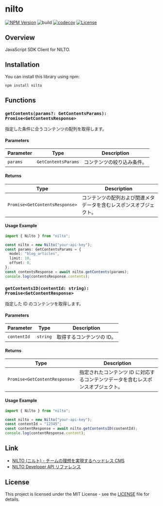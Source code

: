 # nilto

[![NPM Version](https://img.shields.io/npm/v/nilto?logo=npm)](https://www.npmjs.com/package/nilto)
![build](https://github.com/ryohidaka/nilto-js/workflows/Build/badge.svg)
[![codecov](https://codecov.io/gh/ryohidaka/nilto-js/graph/badge.svg?token=RHP9TB2F51)](https://codecov.io/gh/ryohidaka/nilto-js)
[![License](https://img.shields.io/badge/license-MIT-blue.svg)](https://opensource.org/licenses/MIT)

## Overview

JavaScript SDK Client for NILTO.

## Installation

You can install this library using npm:

```shell
npm install nilto
```

## Functions

### `getContents(params?: GetContentsParams): Promise<GetContentsResponse>`

指定した条件に合うコンテンツの配列を取得します。

#### Parameters

| Parameter | Type                | Description                |
| --------- | ------------------- | -------------------------- |
| `params`  | `GetContentsParams` | コンテンツの絞り込み条件。 |

#### Returns

| Type                           | Description                                                        |
| ------------------------------ | ------------------------------------------------------------------ |
| `Promise<GetContentsResponse>` | コンテンツの配列および関連メタデータを含むレスポンスオブジェクト。 |

#### Usage Example

```ts
import { Nilto } from "nilto";

const nilto = new Nilto("your-api-key");
const params: GetContentsParams = {
  model: "blog_articles",
  limit: 10,
  offset: 0,
};
const contentsResponse = await nilto.getContents(params);
console.log(contentsResponse.contents);
```

### `getContentsID(contentId: string): Promise<GetContentResponse>`

指定した ID のコンテンツを取得します。

#### Parameters

| Parameter   | Type     | Description               |
| ----------- | -------- | ------------------------- |
| `contentId` | `string` | 取得するコンテンツの ID。 |

#### Returns

| Type                          | Description                                                                      |
| ----------------------------- | -------------------------------------------------------------------------------- |
| `Promise<GetContentResponse>` | 指定されたコンテンツ ID に対応するコンテンツデータを含むレスポンスオブジェクト。 |

#### Usage Example

```ts
import { Nilto } from "nilto";

const nilto = new Nilto("your-api-key");
const contentId = "12345";
const contentResponse = await nilto.getContentsID(contentId);
console.log(contentResponse.content);
```

## Link

- [NILTO (ニルト) - チームの理想を実現するヘッドレス CMS](https://www.nilto.com/ja)
- [NILTO Developer API リファレンス](https://www.nilto.com/api)

## License

This project is licensed under the MIT License - see the [LICENSE](LICENSE) file for details.
